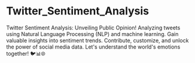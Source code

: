 # Twitter_Sentiment_Analysis
 Twitter Sentiment Analysis: Unveiling Public Opinion! Analyzing tweets using Natural Language Processing (NLP) and machine learning. Gain valuable insights into sentiment trends. Contribute, customize, and unlock the power of social media data. Let's understand the world's emotions together! 🐦📊🌐
